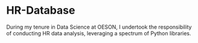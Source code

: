 # HR-Database
During my tenure in Data Science at OESON, I undertook the responsibility of conducting HR data analysis, leveraging a spectrum of Python libraries. 
